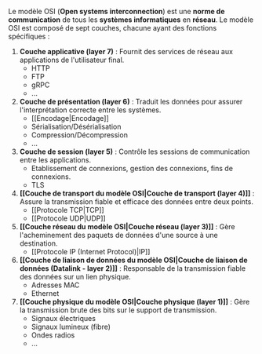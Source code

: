 
Le modèle OSI (**Open systems interconnection**) est une **norme de communication** de tous les **systèmes informatiques** en **réseau**.
Le modèle OSI est composé de sept couches, chacune ayant des fonctions spécifiques :

1. **Couche applicative (layer 7)** : Fournit des services de réseau aux applications de l'utilisateur final.
	- HTTP
	- FTP
	- gRPC
	- ...
2. **Couche de présentation (layer 6)** : Traduit les données pour assurer l'interprétation correcte entre les systèmes.
	- [[Encodage|Encodage]]
	- Sérialisation/Désérialisation
	- Compression/Décompression
	- ...
1. **Couche de session (layer 5)** : Contrôle les sessions de communication entre les applications.
	- Etablissement de connexions, gestion des connexions, fins de connexions.
	- TLS
2. **[[Couche de transport du modèle OSI|Couche de transport (layer 4)]]** : Assure la transmission fiable et efficace des données entre deux points.
	- [[Protocole TCP|TCP]]
	- [[Protocole UDP|UDP]]
1. **[[Couche réseau du modèle OSI|Couche réseau (layer 3)]]** : Gère l'acheminement des paquets de données d'une source à une destination.
	- [[Protocole IP (Internet Protocol)|IP]]
2. **[[Couche de liaison de données du modèle OSI|Couche de liaison de données (Datalink - layer 2)]]** : Responsable de la transmission fiable des données sur un lien physique.
	- Adresses MAC
	- Ethernet
3. **[[Couche physique du modèle OSI|Couche physique (layer 1)]]** : Gère la transmission brute des bits sur le support de transmission.
	- Signaux électriques
	- Signaux lumineux (fibre)
	- Ondes radios
	- ...